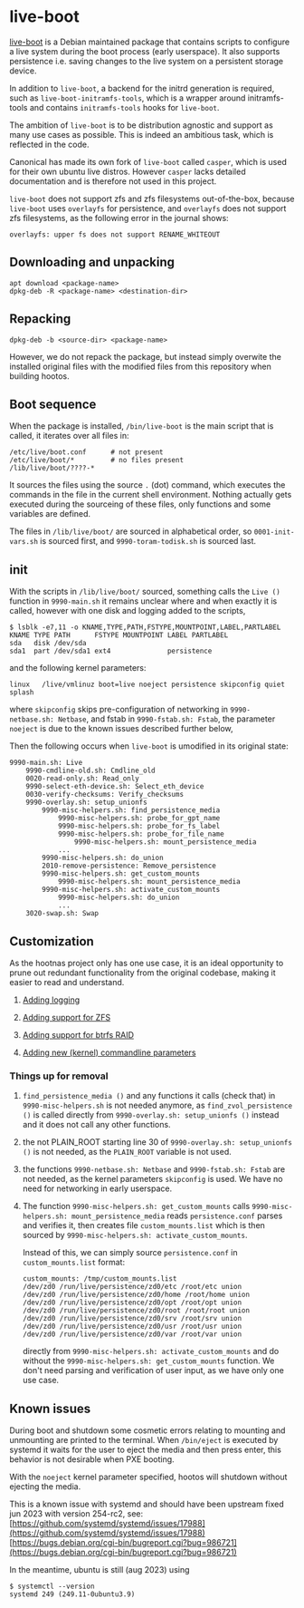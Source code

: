 # live-boot

[live-boot](https://manpages.ubuntu.com/manpages/jammy/man7/live-boot.7.html) 
is a Debian maintained package that contains scripts to 
configure a live system during the boot process (early userspace). It also 
supports persistence i.e. saving changes to the live system on a persistent 
storage device. 

In addition to `live-boot`, a backend for the initrd generation is required, 
such as `live-boot-initramfs-tools`, which is a wrapper around initramfs-tools 
and contains `initramfs-tools` hooks for `live-boot`.

The ambition of `live-boot` is to be distribution agnostic and support as many 
use cases as possible. This is indeed an ambitious task, which is reflected 
in the code. 

Canonical has made its own fork of `live-boot` called `casper`, which is used
for their own ubuntu live distros. However `casper` lacks detailed 
documentation and is therefore not used in this project.

`live-boot` does not support zfs and zfs filesystems out-of-the-box, because 
`live-boot` uses `overlayfs` for persistence, and `overlayfs` does not support 
zfs filesystems, as the following error in the journal shows:
```
overlayfs: upper fs does not support RENAME_WHITEOUT
```

## Downloading and unpacking 
```
apt download <package-name>
dpkg-deb -R <package-name> <destination-dir>
```

## Repacking
```
dpkg-deb -b <source-dir> <package-name>
```
However, we do not repack the package, but instead simply overwite the 
installed original files with the modified files from this repository when 
building hootos.


## Boot sequence

When the package is installed, `/bin/live-boot` is the main script that is 
called, it iterates over all files in:
```
/etc/live/boot.conf      # not present
/etc/live/boot/*         # no files present
/lib/live/boot/????-*
```
It sources the files using the source `.` (dot) command, which executes the 
commands in the file in the current shell environment. Nothing actually gets 
executed during the sourceing of these files, only functions and some variables 
are defined.

The files in `/lib/live/boot/` are sourced in alphabetical order, so 
`0001-init-vars.sh` is sourced first, and `9990-toram-todisk.sh` is 
sourced last.

## init 

With the scripts in `/lib/live/boot/` sourced, something calls the `Live ()` 
function in `9990-main.sh` it remains unclear where and when exactly it is 
called, however with one disk and logging added to the scripts, 

```
$ lsblk -e7,11 -o KNAME,TYPE,PATH,FSTYPE,MOUNTPOINT,LABEL,PARTLABEL
KNAME TYPE PATH      FSTYPE MOUNTPOINT LABEL PARTLABEL
sda   disk /dev/sda                               
sda1  part /dev/sda1 ext4              persistence                                 
```
and the following kernel parameters:
```
linux   /live/vmlinuz boot=live noeject persistence skipconfig quiet splash
```
where `skipconfig` skips pre-configuration of networking in 
`9990-netbase.sh: Netbase`, and fstab in `9990-fstab.sh: Fstab`, the parameter 
`noeject` is due to the known issues described further below,

Then the following occurs when `live-boot` is umodified in its original state:
```
9990-main.sh: Live
    9990-cmdline-old.sh: Cmdline_old
    0020-read-only.sh: Read_only
    9990-select-eth-device.sh: Select_eth_device 
    0030-verify-checksums: Verify_checksums 
    9990-overlay.sh: setup_unionfs
        9990-misc-helpers.sh: find_persistence_media
            9990-misc-helpers.sh: probe_for_gpt_name 
            9990-misc-helpers.sh: probe_for_fs_label
            9990-misc-helpers.sh: probe_for_file_name
                9990-misc-helpers.sh: mount_persistence_media
            ...
        9990-misc-helpers.sh: do_union
        2010-remove-persistence: Remove_persistence
        9990-misc-helpers.sh: get_custom_mounts
            9990-misc-helpers.sh: mount_persistence_media
        9990-misc-helpers.sh: activate_custom_mounts
            9990-misc-helpers.sh: do_union 
            ...
    3020-swap.sh: Swap
```

## Customization

As the hootnas project only has one use case, it is an ideal opportunity to 
prune out redundant functionality from the original codebase, making it easier 
to read and understand. 

1. [Adding logging](/live-boot/logging-support.md)

2. [Adding support for ZFS](/live-boot/zfs-support.md)

3. [Adding support for btrfs RAID](/live-boot/btrfs-raid-support.md)

4. [Adding new (kernel) commandline parameters](/live-boot/commandline-parameters.md)

### Things up for removal
1. `find_persistence_media ()` and any functions it calls (check that) in 
    `9990-misc-helpers.sh` is not needed anymore, as 
    `find_zvol_persistence ()` is called directly from 
    `9990-overlay.sh: setup_unionfs ()` instead and it does not call any other 
    functions. 
2.  the not PLAIN_ROOT starting line 30 of `9990-overlay.sh: setup_unionfs ()` 
    is not needed, as the `PLAIN_ROOT` variable is not used.
3.  the functions `9990-netbase.sh: Netbase` and `9990-fstab.sh: Fstab` are 
    not needed, as the kernel parameters `skipconfig` is used. We have 
    no need for networking in early userspace.
4.  The function `9990-misc-helpers.sh: get_custom_mounts` 
    calls `9990-misc-helpers.sh: mount_persistence_media` reads 
    `persistence.conf` parses and verifies it, then creates file 
    `custom_mounts.list` which is then sourced by 
    `9990-misc-helpers.sh: activate_custom_mounts`.

    Instead of this, we can simply source `persistence.conf` in 
    `custom_mounts.list` format:
    ```
    custom_mounts: /tmp/custom_mounts.list
    /dev/zd0 /run/live/persistence/zd0/etc /root/etc union
    /dev/zd0 /run/live/persistence/zd0/home /root/home union
    /dev/zd0 /run/live/persistence/zd0/opt /root/opt union
    /dev/zd0 /run/live/persistence/zd0/root /root/root union
    /dev/zd0 /run/live/persistence/zd0/srv /root/srv union
    /dev/zd0 /run/live/persistence/zd0/usr /root/usr union
    /dev/zd0 /run/live/persistence/zd0/var /root/var union
    ```
    directly from 
    `9990-misc-helpers.sh: activate_custom_mounts` and do without the
    `9990-misc-helpers.sh: get_custom_mounts` function. We don't need parsing
    and verification of user input, as we have only one use case.

## Known issues

During boot and shutdown some cosmetic errors relating to mounting and 
unmounting are printed to the terminal. When `/bin/eject` is executed by 
systemd it waits for the user to eject the media and then press enter, this 
behavior is not desirable when PXE booting.

With the `noeject` kernel parameter specified, hootos will shutdown without 
ejecting the media.

This is a known issue with systemd and should have been upstream fixed jun 2023 
with version 254-rc2, see:
[https://github.com/systemd/systemd/issues/17988](https://github.com/systemd/systemd/issues/17988)
[https://bugs.debian.org/cgi-bin/bugreport.cgi?bug=986721](https://bugs.debian.org/cgi-bin/bugreport.cgi?bug=986721)

In the meantime, ubuntu is still (aug 2023) using 
```
$ systemctl --version
systemd 249 (249.11-0ubuntu3.9)
```




